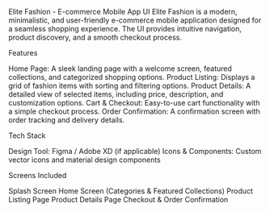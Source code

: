 Elite Fashion - E-commerce Mobile App UI
Elite Fashion is a modern, minimalistic, and user-friendly e-commerce mobile application designed for a seamless shopping experience. The UI provides intuitive navigation, product discovery, and a smooth checkout process.

Features

Home Page: A sleek landing page with a welcome screen, featured collections, and categorized shopping options.
Product Listing: Displays a grid of fashion items with sorting and filtering options.
Product Details: A detailed view of selected items, including price, description, and customization options.
Cart & Checkout: Easy-to-use cart functionality with a simple checkout process.
Order Confirmation: A confirmation screen with order tracking and delivery details.



Tech Stack

Design Tool: Figma / Adobe XD (if applicable)
Icons & Components: Custom vector icons and material design components


Screens Included

Splash Screen
Home Screen (Categories & Featured Collections)
Product Listing Page
Product Details Page
Checkout & Order Confirmation
